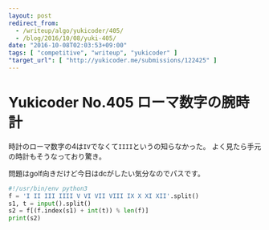 ```yaml
---
layout: post
redirect_from:
  - /writeup/algo/yukicoder/405/
  - /blog/2016/10/08/yuki-405/
date: "2016-10-08T02:03:53+09:00"
tags: [ "competitive", "writeup", "yukicoder" ]
"target_url": [ "http://yukicoder.me/submissions/122425" ]
---
```


# Yukicoder No.405 ローマ数字の腕時計

時計のローマ数字の$4$は`IV`でなくて`IIII`というの知らなかった。
よく見たら手元の時計もそうなっており驚き。

問題はgolf向きだけど今日はdcがしたい気分なのでパスです。

``` python
#!/usr/bin/env python3
f = 'I II III IIII V VI VII VIII IX X XI XII'.split()
s1, t = input().split()
s2 = f[(f.index(s1) + int(t)) % len(f)]
print(s2)
```
